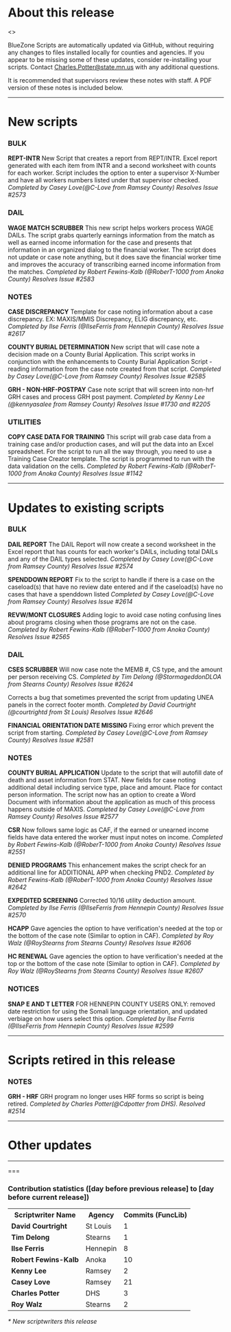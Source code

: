 About this release
===
<<INFO ABOUT THE RELEASE WILL GO HERE>>

BlueZone Scripts are automatically updated via GitHub, without requiring any changes to files installed locally for counties and agencies. If you appear to be missing some of these updates, consider re-installing your scripts. Contact Charles.Potter@state.mn.us with any additional questions.

It is recommended that supervisors review these notes with staff. A PDF version of these notes is included below.

--------------------------------------------------------------------------------------------------------------------------------------------------------------------
New scripts
===

### BULK
**REPT-INTR**
New Script that creates a report from REPT/INTR. Excel report generated with each item from INTR and a second worksheet with counts for each worker. Script includes the option to enter a supervisor X-Number and have all workers numbers listed under that supervisor checked. *Completed by Casey Love(@C-Love from Ramsey County) Resolves Issue #2573*

### DAIL
**WAGE MATCH SCRUBBER**
This new script helps workers process WAGE DAILs. The script grabs quarterly earnings information from the match as well as earned income information for the case and presents that information in an organized dialog to the financial worker. The script does not update or case note anything, but it does save the financial worker time and improves the accuracy of transcribing earned income information from the matches. *Completed by Robert Fewins-Kalb (@RoberT-1000 from Anoka County) Resolves Issue #2583*

### NOTES
**CASE DISCREPANCY**
Template for case noting information about a case discrepancy. EX: MAXIS/MMIS Discrepancy, ELIG discrepancy, etc. *Completed by Ilse Ferris (@IlseFerris from Hennepin County) Resolves Issue #2617*

**COUNTY BURIAL DETERMINATION**
New script that will case note a decision made on a County Burial Application. This script works in conjunction with the enhancements to County Burial Application Script - reading information from the case note created from that script. *Completed by Casey Love(@C-Love from Ramsey County) Resolves Issue #2585*

**GRH - NON-HRF-POSTPAY**
Case note script that will screen into non-hrf GRH cases and process GRH post payment. *Completed by Kenny Lee (@kennyasalee from Ramsey County) Resolves Issue #1730 and #2205*

### UTILITIES
**COPY CASE DATA FOR TRAINING**
 This script will grab case data from a training case and/or production cases, and will put the data into an Excel spreadsheet. For the script to run all the way through, you need to use a Training Case Creator template. The script is programmed to run with the data validation on the cells. *Completed by Robert Fewins-Kalb (@RoberT-1000 from Anoka County) Resolves Issue #1142*

--------------------------------------------------------------------------------------------------------------------------------------------------------------------
Updates to existing scripts
===
### BULK
**DAIL REPORT**
The DAIL Report will now create a second worksheet in the Excel report that has counts for each worker's DAILs, including total DAILs and any of the DAIL types selected. *Completed by Casey Love(@C-Love from Ramsey County) Resolves Issue #2574*

**SPENDDOWN REPORT**
Fix to the script to handle if there is a case on the caseload(s) that have no review date entered and if the caseload(s) have no cases that have a spenddown listed *Completed by Casey Love(@C-Love from Ramsey County) Resolves Issue #2614*

**REVW/MONT CLOSURES**
Adding logic to avoid case noting confusing lines about programs closing when those programs are not on the case. *Completed by Robert Fewins-Kalb (@RoberT-1000 from Anoka County) Resolves Issue #2565*

### DAIL
**CSES SCRUBBER**
Will now case note the MEMB #, CS type, and the amount per person receiving CS. *Completed by Tim Delong (@StormageddonDLOA from Stearns County) Resolves Issue #2624*

Corrects a bug that sometimes prevented the script from updating UNEA panels in the correct footer month. *Completed by David Courtright (@courtrightd from St Louis) Resolves Issue #2646*

**FINANCIAL ORIENTATION DATE MISSING**
Fixing error which prevent the script from starting. *Completed by Casey Love(@C-Love from Ramsey County) Resolves Issue #2581*

### NOTES
**COUNTY BURIAL APPLICATION**
Update to the script that will autofill date of death and asset information from STAT. New fields for case noting additional detail including service type, place and amount. Place for contact person information. The script now has an option to create a Word Document with information about the application as much of this process happens outside of MAXIS. *Completed by Casey Love(@C-Love from Ramsey County) Resolves Issue #2577*

**CSR**
Now follows same logic as CAF, if the earned or unearned income fields have data entered the worker must input notes on income. *Completed by Robert Fewins-Kalb (@RoberT-1000 from Anoka County) Resolves Issue #2551*

**DENIED PROGRAMS**
This enhancement makes the script check for an additional line for ADDITIONAL APP when checking PND2. *Completed by Robert Fewins-Kalb (@RoberT-1000 from Anoka County) Resolves Issue #2642*

**EXPEDITED SCREENING**
Corrected 10/16 utility deduction amount. *Completed by Ilse Ferris (@IlseFerris from Hennepin County) Resolves Issue #2570*

**HCAPP**
Gave agencies the option to have verification's needed at the top or the bottom of the case note (Similar to option in CAF). *Completed by Roy Walz (@RoyStearns from Stearns County) Resolves Issue #2606*

**HC RENEWAL**
Gave agencies the option to have verification's needed at the top or the bottom of the case note (Similar to option in CAF). *Completed by Roy Walz (@RoyStearns from Stearns County) Resolves Issue #2607*

### NOTICES
**SNAP E AND T LETTER**
FOR HENNEPIN COUNTY USERS ONLY: removed date restriction for using the Somali language orientation, and updated verbiage on how users select this option. *Completed by Ilse Ferris (@IlseFerris from Hennepin County) Resolves Issue #2599*

--------------------------------------------------------------------------------------------------------------------------------------------------------------------
Scripts retired in this release
===
### NOTES
**GRH - HRF**
GRH program no longer uses HRF forms so script is being retired. *Completed by Charles Potter(@Cdpotter from DHS). Resolved #2514*

--------------------------------------------------------------------------------------------------------------------------------------------------------------------
Other updates
===

--------------------------------------------------------------------------------------------------------------------------------------------------------------------
===
### Contribution statistics ([day before previous release] to [day before current release])

<table>
    <tr>
        <th>Scriptwriter Name</th>
        <th>Agency</th>
        <th>Commits (FuncLib)</th>
    </tr>
     <tr>
        <td><b>David Courtright</b></td>
        <td>St Louis</td>
        <td>1</td>
    </tr>
    <tr>
        <td><b>Tim Delong</b></td>
        <td>Stearns</td>
        <td>1</td>
    </tr>
    <tr>
        <td><b>Ilse Ferris</b></td>
        <td>Hennepin</td>
        <td>8</td>
    </tr>
     <tr>
        <td><b>Robert Fewins-Kalb</b></td>
        <td>Anoka</td>
        <td>10</td>
    </tr>
    <tr>
        <td><b>Kenny Lee</b></td>
        <td>Ramsey</td>
        <td>2</td>
    </tr>
     <tr>
        <td><b>Casey Love</b></td>
        <td>Ramsey</td>
        <td>21</td>
    </tr>
    <tr>
        <td><b>Charles Potter</b></td>
        <td>DHS</td>
        <td>3</td>
    </tr>
    <tr>
        <td><b>Roy Walz</b></td>
        <td>Stearns</td>
        <td>2</td>
    </tr>
</table>

<i>* New scriptwriters this release</i>
